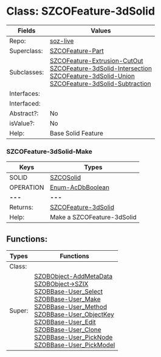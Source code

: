 
# Class:	SZCOFeature-3dSolid

| Fields | Values |
| --------- | --------- |
| Repo: | [soz-live](/repos/soz-live.html) |
| Superclass: | [SZCOFeature-Part](SZCOFeature-Part.html) |
| Subclasses: | [SZCOFeature-Extrusion-CutOut](SZCOFeature-Extrusion-CutOut.html) <br> [SZCOFeature-3dSolid-Intersection](SZCOFeature-3dSolid-Intersection.html) <br> [SZCOFeature-3dSolid-Union](SZCOFeature-3dSolid-Union.html) <br> [SZCOFeature-3dSolid-Subtraction](SZCOFeature-3dSolid-Subtraction.html) |
| Interfaces: |  |
| Interfaced: |  |
| Abstract?: | No |
| isValue?: | No |
| Help: | Base Solid Feature |

### SZCOFeature-3dSolid-Make

| Keys | Types |
| --------- | --------- |
| SOLID | [SZCOSolid](SZCOSolid.html) |
| OPERATION | [Enum-AcDbBoolean](Enum-AcDbBoolean.html) |
| **---** | **---** |
| Returns: | [SZCOFeature-3dSolid](SZCOFeature-3dSolid.html) |
| Help: | Make a SZCOFeature-3dSolid |


## Functions:

| Types | Functions |
| --------- | --------- |
| Class: |  |
| Super: | [SZOBObject-AddMetaData](SZOBObject.html) <br> [SZOBObject->SZIX](SZOBObject.html) <br> [SZOBBase-User_Select](SZOBBase.html) <br> [SZOBBase-User_Make](SZOBBase.html) <br> [SZOBBase-User_Method](SZOBBase.html) <br> [SZOBBase-User_ObjectKey](SZOBBase.html) <br> [SZOBBase-User_Edit](SZOBBase.html) <br> [SZOBBase-User_Clone](SZOBBase.html) <br> [SZOBBase-User_PickNode](SZOBBase.html) <br> [SZOBBase-User_PickModel](SZOBBase.html) |


